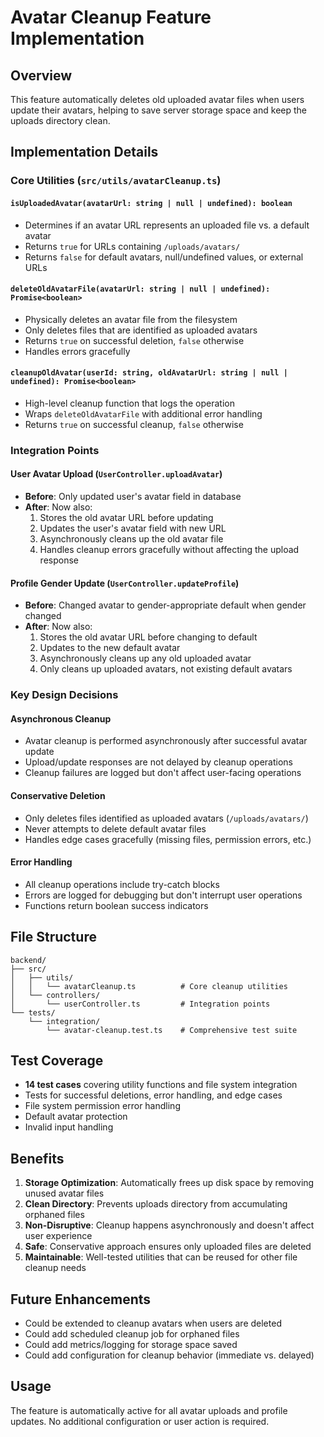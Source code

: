 # Avatar Cleanup Feature Implementation

## Overview

This feature automatically deletes old uploaded avatar files when users update their avatars, helping to save server storage space and keep the uploads directory clean.

## Implementation Details

### Core Utilities (`src/utils/avatarCleanup.ts`)

#### `isUploadedAvatar(avatarUrl: string | null | undefined): boolean`

- Determines if an avatar URL represents an uploaded file vs. a default avatar
- Returns `true` for URLs containing `/uploads/avatars/`
- Returns `false` for default avatars, null/undefined values, or external URLs

#### `deleteOldAvatarFile(avatarUrl: string | null | undefined): Promise<boolean>`

- Physically deletes an avatar file from the filesystem
- Only deletes files that are identified as uploaded avatars
- Returns `true` on successful deletion, `false` otherwise
- Handles errors gracefully

#### `cleanupOldAvatar(userId: string, oldAvatarUrl: string | null | undefined): Promise<boolean>`

- High-level cleanup function that logs the operation
- Wraps `deleteOldAvatarFile` with additional error handling
- Returns `true` on successful cleanup, `false` otherwise

### Integration Points

#### User Avatar Upload (`UserController.uploadAvatar`)

- **Before**: Only updated user's avatar field in database
- **After**: Now also:
  1. Stores the old avatar URL before updating
  2. Updates the user's avatar field with new URL
  3. Asynchronously cleans up the old avatar file
  4. Handles cleanup errors gracefully without affecting the upload response

#### Profile Gender Update (`UserController.updateProfile`)

- **Before**: Changed avatar to gender-appropriate default when gender changed
- **After**: Now also:
  1. Stores the old avatar URL before changing to default
  2. Updates to the new default avatar
  3. Asynchronously cleans up any old uploaded avatar
  4. Only cleans up uploaded avatars, not existing default avatars

### Key Design Decisions

#### Asynchronous Cleanup

- Avatar cleanup is performed asynchronously after successful avatar update
- Upload/update responses are not delayed by cleanup operations
- Cleanup failures are logged but don't affect user-facing operations

#### Conservative Deletion

- Only deletes files identified as uploaded avatars (`/uploads/avatars/`)
- Never attempts to delete default avatar files
- Handles edge cases gracefully (missing files, permission errors, etc.)

#### Error Handling

- All cleanup operations include try-catch blocks
- Errors are logged for debugging but don't interrupt user operations
- Functions return boolean success indicators

## File Structure

```
backend/
├── src/
│   ├── utils/
│   │   └── avatarCleanup.ts          # Core cleanup utilities
│   └── controllers/
│       └── userController.ts         # Integration points
└── tests/
    └── integration/
        └── avatar-cleanup.test.ts    # Comprehensive test suite
```

## Test Coverage

- **14 test cases** covering utility functions and file system integration
- Tests for successful deletions, error handling, and edge cases
- File system permission error handling
- Default avatar protection
- Invalid input handling

## Benefits

1. **Storage Optimization**: Automatically frees up disk space by removing unused avatar files
2. **Clean Directory**: Prevents uploads directory from accumulating orphaned files
3. **Non-Disruptive**: Cleanup happens asynchronously and doesn't affect user experience
4. **Safe**: Conservative approach ensures only uploaded files are deleted
5. **Maintainable**: Well-tested utilities that can be reused for other file cleanup needs

## Future Enhancements

- Could be extended to cleanup avatars when users are deleted
- Could add scheduled cleanup job for orphaned files
- Could add metrics/logging for storage space saved
- Could add configuration for cleanup behavior (immediate vs. delayed)

## Usage

The feature is automatically active for all avatar uploads and profile updates. No additional configuration or user action is required.
